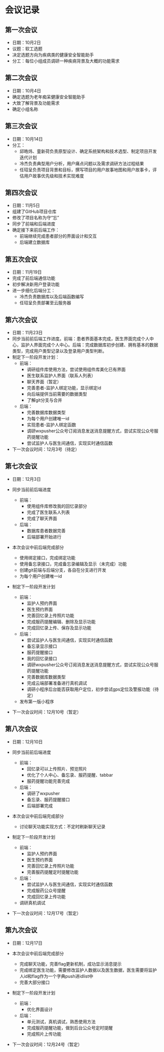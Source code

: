#  会议记录

## 第一次会议

- 日期：10月2日
- 议题：软工选题
- 决定选题方向为疾病类的健康安全智能助手
- 分工：每位小组成员调研一种疾病背景及大概的功能需求

## 第二次会议

- 日期：10月4日
- 确定选题为老年痴呆健康安全智能助手
- 大致了解背景及功能需求
- 确定小组名称

## 第三次会议

- 日期：10月14日
- 分工：
  - 邱皓炜、童新荷负责原型设计、确定系统架构和技术选型、制定项目开发迭代计划
  - 冷杰负责典型用户分析，用户痛点问题以及需求调研方法过程结果
  - 任玿呈负责项目背景和目标，撰写项目的用户故事地图和用户故事卡，评估用户故事优先级和技术实现难度

## 第四次会议

- 日期：11月5日
- 组建了GitHub项目仓库
- 修改了项目名称为守“忘”
- 同步了前端和后端进度
- 确定接下来前后端工作：
  - 前端继续完成患者部分的界面设计和交互
  - 后端建立数据库

## 第五次会议

- 日期：11月19日
- 完成了前后端通信功能
- 初步解决新用户登录功能
- 进一步细化后端分工：
  - 冷杰负责数据库以及后端函数编写
  - 任玿呈负责部署至云服务器

## 第六次会议

- 日期：11月23日
- 同步当前前后端工作进度。前端：患者界面基本完成，医生界面完成个人中心，监护人界面完成个人中心。后端：完成数据库初步创建、拥有基本的数据类型，完成用户类型记录以及登录用户类型判断。
- 制定下一阶段开发计划：
  - 前端：
    - 调研组件库使用方法，尝试使用组件库美化已有界面
    - 医生联系监护人界面（联系人列表）
    - 聊天界面（暂定）
    - 完善患者-监护人绑定功能，显示绑定id
    - 向后端提供当前需要的数据类型
    - 了解git分支与合并
  - 后端：
    - 完善数据库数据类型
    - 为每个用户创建唯一id
    - 实现患者-监护人绑定函数
    - 调研wxpusher公众号订阅消息发送消息提醒方式，尝试实现公众号服药提醒功能
    - 尝试监护人与医生间通信，实现实时通信函数
- 下一次会议时间：12月3号（待定）

## 第七次会议

- 日期：12月3日

- 同步当前前后端进度

  - 前端：
    - 使用组件库修改我的回忆录部分
    - 完成了医生联系人列表
    - 完成了聊天界面
  - 后端：
    - 数据库患者数据完善
    - 后端部署开始进行

- 本次会议中前后端完成部分

  - 使用绑定接口，完成绑定功能
  - 使用备忘录接口，完成备忘录编辑及显示（未完成）功能
  - 创建git前端与后端分支，各自在分支进行开发
  - 为每个用户创建唯一id

- 制定下一阶段开发计划

  - 前端：
    - 监护人预约界面
    - 医生预约界面
    - 完善回忆录上传照片功能
    - 完成服药提醒编辑、删除及显示功能
    - 完成回忆录上传、保存及显示功能
  - 后端：
    - 尝试监护人与医生间通信，实现实时通信函数
    - 备忘录显示接口
    - 服药提醒接口
    - 我的回忆录接口
    - 调研wxpusher公众号订阅消息发送消息提醒方式，尝试实现公众号服药提醒功能
    - 完善数据库数据类型
    - 完成云端部署准备进行真机调试
    - 调研小程序后台能否获取用户定位，初步尝试gps定位及警报功能（待定）
  - 发布第一版小程序

- 下一次会议时间：12月10号（暂定）

  

## 第八次会议

- 日期：12月10日

- 同步当前前后端进度

  - 前端：
    - 回忆录可以上传照片、预览照片
    - 优化了个人中心、备忘录、服药提醒、tabbar
    - 服药提醒功能完善完成
  - 后端：
    - 调研了wxpusher
    - 备忘录、服药提醒接口
    - 后端部署完成

- 本次会议中前后端完成部分

  - 讨论聊天功能实现方式：不定时刷新聊天记录

- 制定下一阶段开发计划

  - 前端：
    - 监护人预约界面
    - 医生预约界面
    - 完善回忆录上传照片功能
    - 完善服药提醒定时提醒功能
  - 后端：
    - 尝试监护人与医生间通信，实现实时通信函数
    - 完成服药公众号提醒
    - 完成回忆录上传功能
  - 调研真机调试

- 下一次会议时间：12月17号（暂定）

  

## 第九次会议

- 日期：12月17日

- 本次会议中前后端完成部分

  - 完成聊天功能，完善flag更新机制，成功显示消息提示
  - 完成绑定医生功能，需要修改监护人数据以及医生数据，医生需要将监护人id和flag作为一个字典push进idlist中
  - 完善大部分接口

- 制定下一阶段开发计划

  - 前端：
    - 优化界面设计
  - 后端：
    - 单元测试，真机调试，熟悉使用方法
    - 完成服药提醒功能，做到后台公众号定时提醒
    - 完成照片上传功能

- 下一次会议时间：12月24号（暂定）

  